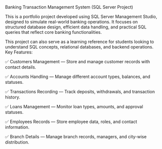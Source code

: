 Banking Transaction Management System (SQL Server Project)

This is a portfolio project developed using SQL Server Management Studio, designed to simulate real-world banking operations.
It focuses on structured database design, efficient data handling, and practical SQL queries that reflect core banking functionalities.

This project can also serve as a learning reference for students looking to understand SQL concepts, relational databases, and backend operations.
Key Features:

✅ Customers Management — Store and manage customer records with contact details.

✅ Accounts Handling — Manage different account types, balances, and statuses.

✅ Transactions Recording — Track deposits, withdrawals, and transaction history.

✅ Loans Management — Monitor loan types, amounts, and approval statuses.

✅ Employees Records — Store employee data, roles, and contact information.

✅ Branch Details — Manage branch records, managers, and city-wise distribution.

